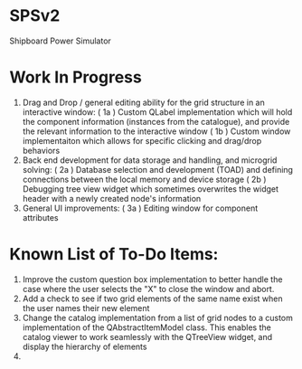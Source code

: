# SPSv2
Shipboard Power Simulator


# Work In Progress
1. Drag and Drop / general editing ability for the grid structure in an interactive window: 
(  1a  ) Custom QLabel implementation which will hold the component information (instances from the catalogue), and provide the relevant information to the interactive window
(  1b  ) Custom window implementaiton which allows for specific clicking and drag/drop behaviors
2. Back end development for data storage and handling, and microgrid solving:
(  2a  ) Database selection and development (TOAD) and defining connections between the local memory and device storage
(  2b  ) Debugging tree view widget which sometimes overwrites the widget header with a newly created node's information
3. General UI improvements:
(  3a  ) Editing window for component attributes
 
# Known List of To-Do Items:
1. Improve the custom question box implementation to better handle the case where the user selects the "X" to close the window and abort.
2. Add a check to see if two grid elements of the same name exist when the user names their new element
3. Change the catalog implementation from a list of grid nodes to a custom implementation of the QAbstractItemModel class. This enables the catalog viewer to work seamlessly with the QTreeView widget, and display the hierarchy of elements
4. 
